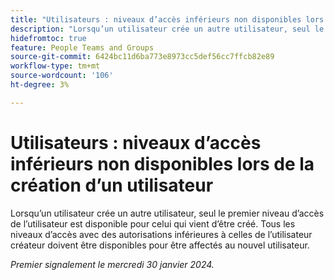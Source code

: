 ```yaml
---
title: "Utilisateurs : niveaux d’accès inférieurs non disponibles lors de la création d’un utilisateur"
description: "Lorsqu’un utilisateur crée un autre utilisateur, seul le premier niveau d’accès de celui-ci est disponible pour le nouvel utilisateur. Tous les niveaux d’accès avec des autorisations inférieures à celles de l’utilisateur créateur doivent être disponibles pour être affectés au nouvel utilisateur."
hidefromtoc: true
feature: People Teams and Groups
source-git-commit: 6424bc11d6ba773e8973cc5def56cc7ffcb82e89
workflow-type: tm+mt
source-wordcount: '106'
ht-degree: 3%

---
```



# Utilisateurs : niveaux d’accès inférieurs non disponibles lors de la création d’un utilisateur

Lorsqu’un utilisateur crée un autre utilisateur, seul le premier niveau d’accès de l’utilisateur est disponible pour celui qui vient d’être créé. Tous les niveaux d’accès avec des autorisations inférieures à celles de l’utilisateur créateur doivent être disponibles pour être affectés au nouvel utilisateur.

_Premier signalement le mercredi 30 janvier 2024._
